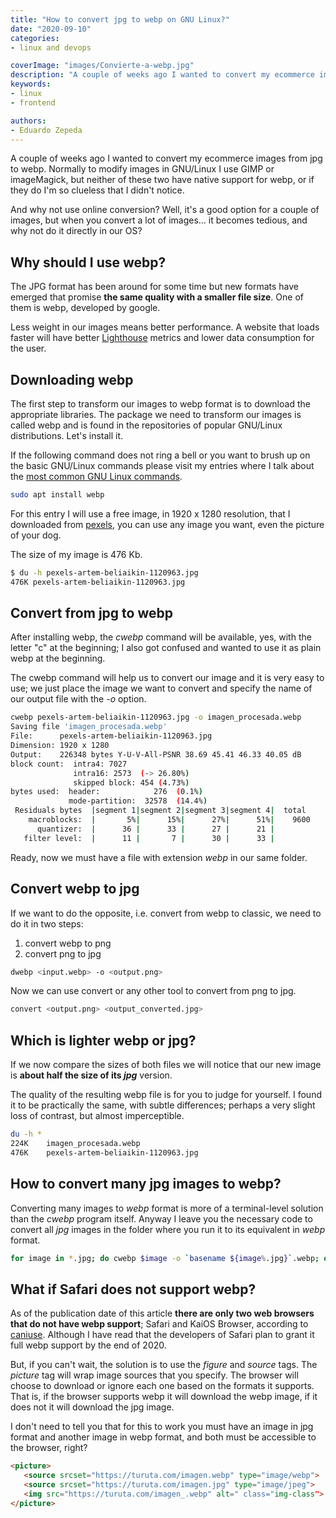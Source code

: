 ```yaml
---
title: "How to convert jpg to webp on GNU Linux?"
date: "2020-09-10"
categories:
- linux and devops

coverImage: "images/Convierte-a-webp.jpg"
description: "A couple of weeks ago I wanted to convert my ecommerce images from jpg to webp. Normally to modify images in GNU/Linux I use GIMP..."
keywords:
- linux
- frontend

authors:
- Eduardo Zepeda
---
```


A couple of weeks ago I wanted to convert my ecommerce images from jpg to webp. Normally to modify images in GNU/Linux I use GIMP or imageMagick, but neither of these two have native support for webp, or if they do I'm so clueless that I didn't notice.

And why not use online conversion? Well, it's a good option for a couple of images, but when you convert a lot of images... it becomes tedious, and why not do it directly in our OS?

## Why should I use webp?

The JPG format has been around for some time but new formats have emerged that promise **the same quality with a smaller file size**. One of them is webp, developed by google.

Less weight in our images means better performance. A website that loads faster will have better [Lighthouse](https://web.dev/) metrics and lower data consumption for the user.

## Downloading webp

The first step to transform our images to webp format is to download the appropriate libraries. The package we need to transform our images is called webp and is found in the repositories of popular GNU/Linux distributions. Let's install it.

If the following command does not ring a bell or you want to brush up on the basic GNU/Linux commands please visit my entries where I talk about the [most common GNU Linux commands](/commands-gnu-linux-basic-commands-you-should-know/).

```bash
sudo apt install webp
```

For this entry I will use a free image, in 1920 x 1280 resolution, that I downloaded from [pexels](https://www.pexels.com/photo/tan-coconuts-placed-atop-brown-wooden-table-1120963/), you can use any image you want, even the picture of your dog.

The size of my image is 476 Kb.

```bash
$ du -h pexels-artem-beliaikin-1120963.jpg
476K pexels-artem-beliaikin-1120963.jpg
```

## Convert from jpg to webp

After installing webp, the _cwebp_ command will be available, yes, with the letter "c" at the beginning; I also got confused and wanted to use it as plain webp at the beginning.

The cwebp command will help us to convert our image and it is very easy to use; we just place the image we want to convert and specify the name of our output file with the _-o_ option.

```bash
cwebp pexels-artem-beliaikin-1120963.jpg -o imagen_procesada.webp
Saving file 'imagen_procesada.webp'
File:      pexels-artem-beliaikin-1120963.jpg
Dimension: 1920 x 1280
Output:    226348 bytes Y-U-V-All-PSNR 38.69 45.41 46.33 40.05 dB
block count:  intra4: 7027
              intra16: 2573  (-> 26.80%)
              skipped block: 454 (4.73%)
bytes used:  header:            276  (0.1%)
             mode-partition:  32578  (14.4%)
 Residuals bytes  |segment 1|segment 2|segment 3|segment 4|  total
    macroblocks:  |       5%|      15%|      27%|      51%|    9600
      quantizer:  |      36 |      33 |      27 |      21 |
   filter level:  |      11 |       7 |      30 |      33 |
```

Ready, now we must have a file with extension _webp_ in our same folder.

## Convert webp to jpg

If we want to do the opposite, i.e. convert from webp to classic, we need to do it in two steps:

1. convert webp to png
2. convert png to jpg

``` bash
dwebp <input.webp> -o <output.png>
```

Now we can use convert or any other tool to convert from png to jpg.

``` bash
convert <output.png> <output_converted.jpg>
```

## Which is lighter webp or jpg?

If we now compare the sizes of both files we will notice that our new image is **about half the size of its _jpg_** version.

The quality of the resulting webp file is for you to judge for yourself. I found it to be practically the same, with subtle differences; perhaps a very slight loss of contrast, but almost imperceptible.

```bash
du -h *
224K	imagen_procesada.webp
476K	pexels-artem-beliaikin-1120963.jpg
```

## How to convert many jpg images to webp?

Converting many images to _webp_ format is more of a terminal-level solution than the _cwebp_ program itself. Anyway I leave you the necessary code to convert all _jpg_ images in the folder where you run it to its equivalent in _webp_ format.

```bash
for image in *.jpg; do cwebp $image -o `basename ${image%.jpg}`.webp; done
```

## What if Safari does not support webp?

As of the publication date of this article **there are only two web browsers that do not have webp support**; Safari and KaiOS Browser, according to [caniuse](https://caniuse.com/#search=webp). Although I have read that the developers of Safari plan to grant it full webp support by the end of 2020.

But, if you can't wait, the solution is to use the _figure_ and _source_ tags. The _picture_ tag will wrap image sources that you specify. The browser will choose to download or ignore each one based on the formats it supports. That is, if the browser supports webp it will download the webp image, if it does not it will download the jpg image.

I don't need to tell you that for this to work you must have an image in jpg format and another image in webp format, and both must be accessible to the browser, right?

```html
<picture>
   <source srcset="https://turuta.com/imagen.webp" type="image/webp"> 
   <source srcset="https://turuta.com/imagen.jpg" type="image/jpeg"> 
   <img src="https://turuta.com/imagen_.webp" alt=" class="img-class">
</picture>
```